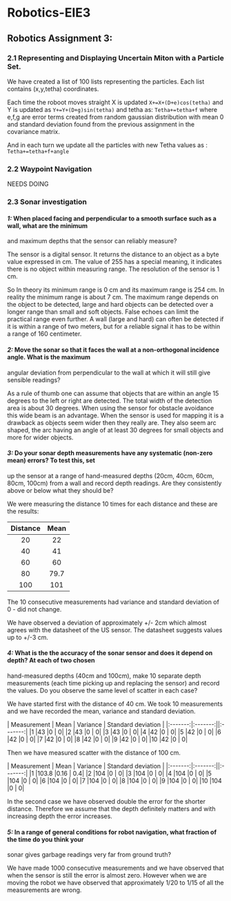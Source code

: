 # Robotics-EIE3
## Robotics Assignment 3:

### 2.1 Representing and Displaying Uncertain Miton with a Particle Set.

We have created a list of 100 lists representing the particles. Each list contains (x,y,tetha) coordinates.

Each time the roboot moves straight X is updated `X+=X+(D+e)cos(tetha)` and Y is updated as `Y+=Y+(D+g)sin(tetha)` and tetha as: `Tetha+=tetha+f` where e,f,g are error terms created from random gaussian distribution with mean 0 and standard deviation found from the previous assignment in the covariance matrix.

And in each turn we update all the particles with new Tetha values as : `Tetha+=tetha+f+angle`


### 2.2 Waypoint Navigation
NEEDS DOING

### 2.3 Sonar investigation

#### _1:_ When placed facing and perpendicular to a smooth surface such as a wall, what are the minimum
and maximum depths that the sensor can reliably measure?

The sensor is a digital sensor. It returns the distance to an object as a byte value expressed in cm. The value of 255 has a special meaning, it indicates there is no object within measuring range. The resolution of the sensor is 1 cm.

So In theory its minimum range is 0 cm and its maximum range is 254 cm. In reality the minimum range is about 7 cm. The maximum range depends on the object to be detected, large and hard objects can be detected over a longer range than small and soft objects. False echoes can limit the practical range even further. A wall (large and hard) can often be detected if it is within a range of two meters, but for a reliable signal it has to be within a range of 160 centimeter.

#### _2:_ Move the sonar so that it faces the wall at a non-orthogonal incidence angle. What is the maximum
angular deviation from perpendicular to the wall at which it will still give sensible readings?

As a rule of thumb one can assume that objects that are within an angle 15 degrees to the left or right are detected. The total width of the detection area is about 30 degrees. When using the sensor for obstacle avoidance this wide beam is an advantage. When the sensor is used for mapping it is a drawback as objects seem wider then they really are. They also seem arc shaped, the arc having an angle of at least 30 degrees for small objects and more for wider objects.

#### _3:_ Do your sonar depth measurements have any systematic (non-zero mean) errors? To test this, set
up the sensor at a range of hand-measured depths (20cm, 40cm, 60cm, 80cm, 100cm) from a wall
and record depth readings. Are they consistently above or below what they should be?

We were measuring the distance 10 times for each distance and these are the results:

|  Distance | Mean |
|:-------:|:-------:|
|20    |22    |
|40     |41        |
|60     |60     |
|80      |79.7     |
|100      |101       |

The 10 consecutive measurements had variance and standard deviation of 0 - did not change.

We have observed a deviation of approximately +/- 2cm which almost agrees with the datasheet of the US sensor. The datasheet suggests values up to +/-3 cm.

#### _4:_ What is the the accuracy of the sonar sensor and does it depend on depth? At each of two chosen
hand-measured depths (40cm and 100cm), make 10 separate depth measurements (each time
picking up and replacing the sensor) and record the values. Do you observe the same level of
scatter in each case?

We have started first with the distance of 40 cm. We took 10 measurements and we have recorded the mean, variance and standard deviation.

|  Measurement | Mean | Variance | Standard deviation |
|:-------:|:-------:||:-------:|
|1   |43   |0 | 0|
|2   |43   |0 | 0|
|3   |43   |0 | 0|
|4   |42    |0 | 0|
|5   |42    |0 | 0|
|6   |42    |0 | 0|
|7   |42    |0 | 0|
|8   |42    |0 | 0|
|9   |42    |0 | 0|
|10   |42    |0 | 0|

Then we have measured scatter with the distance of 100 cm.

|  Measurement | Mean | Variance | Standard deviation |
|:-------:|:-------:||:-------:|
|1   |103.8  |0.16 | 0.4|
|2   |104   |0 | 0|
|3   |104   |0 | 0|
|4   |104   |0 | 0|
|5   |104    |0 | 0|
|6   |104    |0 | 0|
|7   |104    |0 | 0|
|8   |104    |0 | 0|
|9   |104    |0 | 0|
|10   |104    |0 | 0|

In the second case we have observed double the error for the shorter distance. Therefore we assume that the depth definitely matters and with increasing depth the error increases.

#### _5:_ In a range of general conditions for robot navigation, what fraction of the time do you think your
sonar gives garbage readings very far from ground truth?

We have made 1000 consecutive measurements and we have observed that when the sensor is still the error is almost zero. However when we are moving the robot we have observed that approximately 1/20 to 1/15 of all the measurements are wrong.

